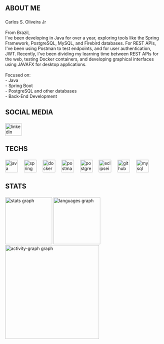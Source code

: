 <h2 align="left">ABOUT ME</h2>

###

<p align="left">Carlos S. Oliveira Jr<br><br>From Brazil, <br>I've been developing in Java for over a year, exploring tools like the Spring Framework, PostgreSQL, MySQL, and Firebird databases. For REST APIs, I've been using Postman to test endpoints, and for user authentication, JWT. Recently, I've been dividing my learning time between REST APIs for the web, testing Docker containers, and developing graphical interfaces using JAVAFX for desktop applications.<br><br>Focused on:<br>- Java<br>- Spring Boot<br>- PostgreSQL and other databases<br>- Back-End Development</p>

###

<h2 align="left">SOCIAL MEDIA</h2>

###

<div align="left">
  <a href="https://www.linkedin.com/in/cso-jr/" target="_blank">
    <img src="https://raw.githubusercontent.com/maurodesouza/profile-readme-generator/master/src/assets/icons/social/linkedin/default.svg" width="52" height="40" alt="linkedin logo"  />
  </a>
</div>

###

<h2 align="left">TECHS</h2>

###

<div align="left">
  <img src="https://cdn.jsdelivr.net/gh/devicons/devicon/icons/java/java-original.svg" height="40" alt="java logo"  />
  <img width="12" />
  <img src="https://cdn.jsdelivr.net/gh/devicons/devicon/icons/spring/spring-original.svg" height="40" alt="spring logo"  />
  <img width="12" />
  <img src="https://cdn.simpleicons.org/docker/2496ED" height="40" alt="docker logo"  />
  <img width="12" />
  <img src="https://skillicons.dev/icons?i=postman" height="40" alt="postman logo"  />
  <img width="12" />
  <img src="https://cdn.jsdelivr.net/gh/devicons/devicon/icons/postgresql/postgresql-original.svg" height="40" alt="postgresql logo"  />
  <img width="12" />
  <img src="https://skillicons.dev/icons?i=eclipse" height="40" alt="eclipseide logo"  />
  <img width="12" />
  <img src="https://skillicons.dev/icons?i=github" height="40" alt="github logo"  />
  <img width="12" />
  <img src="https://skillicons.dev/icons?i=mysql" height="40" alt="mysql logo"  />
</div>

###

<h2 align="left">STATS</h2>

###

<div align="left">
  <img src="https://github-readme-stats.vercel.app/api?username=cso-jr&hide_title=false&hide_rank=false&show_icons=true&include_all_commits=true&count_private=true&disable_animations=false&theme=prussian&locale=en&hide_border=false&order=1" height="150" alt="stats graph"  />
  <img src="https://github-readme-stats.vercel.app/api/top-langs?username=cso-jr&locale=en&hide_title=false&layout=compact&card_width=320&langs_count=5&theme=prussian&hide_border=false&order=2" height="150" alt="languages graph"  />
  <img src="https://github-readme-activity-graph.vercel.app/graph?username=cso-jr&radius=16&theme=cobalt&area=true&order=5&hide_border=false&hide_title=false" height="300" alt="activity-graph graph"  />
</div>

###

